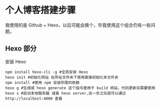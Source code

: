 # 个人博客搭建步骤
我使用的是 Github + Hexo，以后可能会换个，毕竟使用这个组合仍有一些问题。

## Hexo 部分
安装 Hexo
```shell
npm install hexo-cli -g #全局安装 Hexo
hexo init #初始化网站 在所在文件夹下使用直接初始化本文件夹
npm install #使用 npm 安装所需的依赖
hexo g #生成或 hexo generate 这个指令是用于 build 网站，代码更新后需要使用
hexo s #启动本地服务器 或者 hexo server,这一步之后就可以通过http://localhost:4000 查看
```